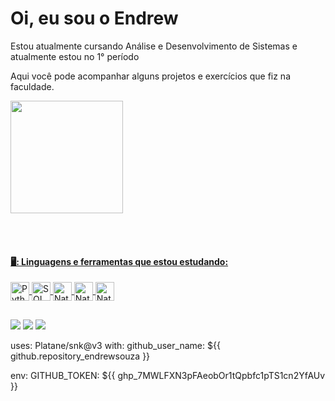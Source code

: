 # Oi, eu sou o Endrew 
 Estou atualmente cursando Análise e Desenvolvimento de Sistemas e atualmente estou no 1° período

Aqui você pode acompanhar alguns projetos e exercícios que fiz na faculdade.
<br>


<div align="left">
  <a href="https://github.com/endrewsouza">
  <img height="180em" src="https://github-readme-stats.vercel.app/api?username=endrewsouza&show_icons=true&theme=apprentice&include_all_commits=true&count_private=true"/>
</div>
 
 <br><br>

#### 🖥️: Linguagens e ferramentas que estou estudando:
<div>
  <img align="center" alt="Python" height="30" width="30" src="https://user-images.githubusercontent.com/104440384/214360489-b5abd1ed-3612-448f-86d0-d934dff813ab.png">
  <img align="center" alt="SQL" height="30" width="30" src="https://user-images.githubusercontent.com/104440384/218635686-f8b56c01-19dd-451e-b787-4ab7d2e9fed2.png">
  <img align="center" alt="Nati-HTML" height="30" width="30" src="https://user-images.githubusercontent.com/104440384/214584934-2d91da15-143b-460f-82ce-ee3566d63349.png">
  <img align="center" alt="Nati-CSS" height="30" width="30" src="https://user-images.githubusercontent.com/104440384/214584940-7211657c-6d0a-45f5-855a-898647e7b6aa.png">
  <img align="center" alt="Nati-Js" height="30" width="30" src="https://user-images.githubusercontent.com/104440384/214586350-8d97910e-c432-4396-aa91-706c3c1a8810.png">

 </div>
  
  ##
 <div>
   <a href="https://instagram.com/endrew" target="_blank"><img src="https://img.shields.io/badge/-Instagram-%23E4405F?style=for-the-badge&logo=instagram&logoColor=white" target="_blank"></a>
  <a href = "mailto:endrew8745@gmail.com"><img src="https://img.shields.io/badge/-Gmail-%23333?style=for-the-badge&logo=gmail&logoColor=white" target="_blank"></a>
  <a href="https://www.linkedin.com/in/endrew-souzaa/" target="_blank"><img src="https://img.shields.io/badge/-LinkedIn-%230077B5?style=for-the-badge&logo=linkedin&logoColor=white" target="_blank"></a> 
 </div>
   
  uses: Platane/snk@v3
  with:
    github_user_name: ${{ github.repository_endrewsouza }}

  

  env:
    GITHUB_TOKEN: ${{ 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 }}
 


<!--
**EndrewSouza/endrewsouza** is a ✨ _special_ ✨ repository because its `README.md` (this file) appears on your GitHub profile.

Here are some ideas to get you started:

- 🔭 I’m currently working on ...
- 🌱 I’m currently learning ...
- 👯 I’m looking to collaborate on ...
- 🤔 I’m looking for help with ...
- 💬 Ask me about ...
- 📫 How to reach me: ...
- 😄 Pronouns: ...
- ⚡ Fun fact: ...
-->
